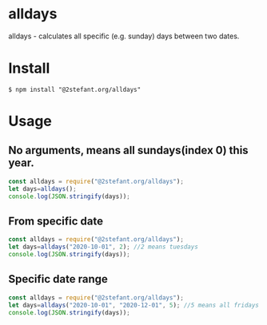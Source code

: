 # alldays
alldays - calculates all specific (e.g. sunday) days between two dates.

# Install
```
$ npm install "@2stefant.org/alldays"
```

# Usage

## No arguments, means all sundays(index 0) this year.
``` javascript
const alldays = require("@2stefant.org/alldays");
let days=alldays();
console.log(JSON.stringify(days));
```

## From specific date
``` javascript
const alldays = require("@2stefant.org/alldays");
let days=alldays("2020-10-01", 2); //2 means tuesdays
console.log(JSON.stringify(days));
```

## Specific date range
``` javascript
const alldays = require("@2stefant.org/alldays");
let days=alldays("2020-10-01", "2020-12-01", 5); //5 means all fridays
console.log(JSON.stringify(days));
```

